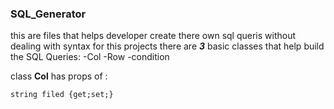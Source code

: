 ### SQL_Generator
this are files that helps developer create there own sql queris without dealing with syntax
for this projects there are ***3*** basic classes that help build the SQL Queries:
  -Col
  -Row
  -condition

class **Col** has props of :
```
string filed {get;set;}
```
